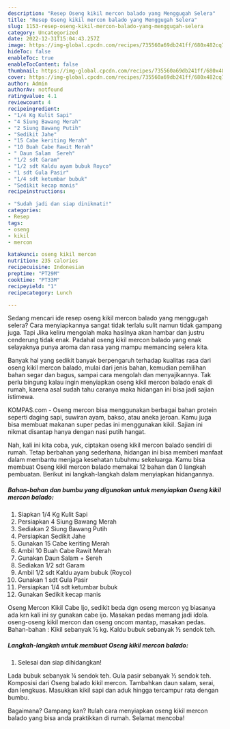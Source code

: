 ```yaml
---
description: "Resep Oseng kikil mercon balado yang Menggugah Selera"
title: "Resep Oseng kikil mercon balado yang Menggugah Selera"
slug: 1153-resep-oseng-kikil-mercon-balado-yang-menggugah-selera
category: Uncategorized
date: 2022-12-31T15:04:43.257Z
image: https://img-global.cpcdn.com/recipes/735560a69db241ff/680x482cq70/oseng-kikil-mercon-balado-foto-resep-utama.jpg
hideToc: false
enableToc: true
enableTocContent: false
thumbnail: https://img-global.cpcdn.com/recipes/735560a69db241ff/680x482cq70/oseng-kikil-mercon-balado-foto-resep-utama.jpg
cover: https://img-global.cpcdn.com/recipes/735560a69db241ff/680x482cq70/oseng-kikil-mercon-balado-foto-resep-utama.jpg
author: Admin
authorAv: notfound
ratingvalue: 4.1
reviewcount: 4
recipeingredient:
- "1/4 Kg Kulit Sapi"
- "4 Siung Bawang Merah"
- "2 Siung Bawang Putih"
- "Sedikit Jahe"
- "15 Cabe keriting Merah"
- "10 Buah Cabe Rawit Merah"
- " Daun Salam  Sereh"
- "1/2 sdt Garam"
- "1/2 sdt Kaldu ayam bubuk Royco"
- "1 sdt Gula Pasir"
- "1/4 sdt ketumbar bubuk"
- "Sedikit kecap manis"
recipeinstructions:

- "Sudah jadi dan siap dinikmati!"
categories:
- Resep
tags:
- oseng
- kikil
- mercon

katakunci: oseng kikil mercon 
nutrition: 235 calories
recipecuisine: Indonesian
preptime: "PT29M"
cooktime: "PT33M"
recipeyield: "1"
recipecategory: Lunch

---
```



Sedang mencari ide resep oseng kikil mercon balado yang menggugah selera? Cara menyiapkannya sangat tidak terlalu sulit namun tidak gampang juga. Tapi Jika keliru mengolah maka hasilnya akan hambar dan justru cenderung tidak enak. Padahal oseng kikil mercon balado yang enak selayaknya punya aroma dan rasa yang mampu memancing selera kita.


Banyak hal yang sedikit banyak berpengaruh terhadap kualitas rasa dari oseng kikil mercon balado, mulai dari jenis bahan, kemudian pemilihan bahan segar dan bagus, sampai cara mengolah dan menyajikannya. Tak perlu bingung kalau ingin menyiapkan oseng kikil mercon balado enak di rumah, karena asal sudah tahu caranya maka hidangan ini bisa jadi sajian istimewa.

KOMPAS.com - Oseng mercon bisa menggunakan berbagai bahan protein seperti daging sapi, suwiran ayam, bakso, atau aneka jeroan. Kamu juga bisa membuat makanan super pedas ini menggunakan kikil. Sajian ini nikmat disantap hanya dengan nasi putih hangat.


Nah, kali ini kita coba, yuk, ciptakan oseng kikil mercon balado sendiri di rumah. Tetap berbahan yang sederhana, hidangan ini bisa memberi manfaat dalam membantu menjaga kesehatan tubuhmu sekeluarga. Kamu bisa membuat Oseng kikil mercon balado memakai 12 bahan dan 0 langkah pembuatan. Berikut ini langkah-langkah dalam menyiapkan hidangannya.

<!--inarticleads1-->

##### Bahan-bahan dan bumbu yang digunakan untuk menyiapkan Oseng kikil mercon balado:

1. Siapkan 1/4 Kg Kulit Sapi
1. Persiapkan 4 Siung Bawang Merah
1. Sediakan 2 Siung Bawang Putih
1. Persiapkan Sedikit Jahe
1. Gunakan 15 Cabe keriting Merah
1. Ambil 10 Buah Cabe Rawit Merah
1. Gunakan  Daun Salam + Sereh
1. Sediakan 1/2 sdt Garam
1. Ambil 1/2 sdt Kaldu ayam bubuk (Royco)
1. Gunakan 1 sdt Gula Pasir
1. Persiapkan 1/4 sdt ketumbar bubuk
1. Gunakan Sedikit kecap manis


Oseng Mercon Kikil Cabe Ijo, sedikit beda dgn oseng mercon yg biasanya ada krn kali ini sy gunakan cabe ijo. Masakan pedas memang jadi idola. oseng-oseng kikil mercon dan oseng oncom mantap, masakan pedas. Bahan-bahan : Kikil sebanyak ½ kg. Kaldu bubuk sebanyak ½ sendok teh. 

<!--inarticleads2-->

##### Langkah-langkah untuk membuat Oseng kikil mercon balado:


1. Selesai dan siap dihidangkan!

Lada bubuk sebanyak ¼ sendok teh. Gula pasir sebanyak ½ sendok teh. Komposisi dari Oseng balado kikil mercon. Tambahkan daun salam, serai, dan lengkuas. Masukkan kikil sapi dan aduk hingga tercampur rata dengan bumbu. 

Bagaimana? Gampang kan? Itulah cara menyiapkan oseng kikil mercon balado yang bisa anda praktikkan di rumah. Selamat mencoba!
